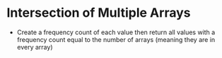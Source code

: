 # Intersection of Multiple Arrays
* Create a frequency count of each value then return all values with a frequency count equal to the number of arrays (meaning they are in every array)